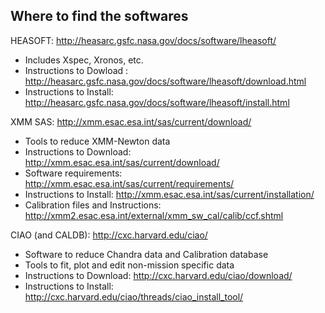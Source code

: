 Where to find the softwares
---

HEASOFT: http://heasarc.gsfc.nasa.gov/docs/software/lheasoft/
  - Includes Xspec, Xronos, etc.
  - Instructions to Dowload : http://heasarc.gsfc.nasa.gov/docs/software/lheasoft/download.html
  - Instructions to Install: http://heasarc.gsfc.nasa.gov/docs/software/lheasoft/install.html
  
XMM SAS: http://xmm.esac.esa.int/sas/current/download/
  - Tools to reduce XMM-Newton data
  - Instructions to Download: http://xmm.esac.esa.int/sas/current/download/
  - Software requirements: http://xmm.esac.esa.int/sas/current/requirements/
  - Instructions to Install: http://xmm.esac.esa.int/sas/current/installation/
  - Calibration files and Instructions: http://xmm2.esac.esa.int/external/xmm_sw_cal/calib/ccf.shtml

CIAO (and CALDB): http://cxc.harvard.edu/ciao/
  - Software to reduce Chandra data and Calibration database
  - Tools to fit, plot and edit non-mission specific data
  - Instructions to Download: http://cxc.harvard.edu/ciao/download/
  - Instructions to Install: http://cxc.harvard.edu/ciao/threads/ciao_install_tool/
  
